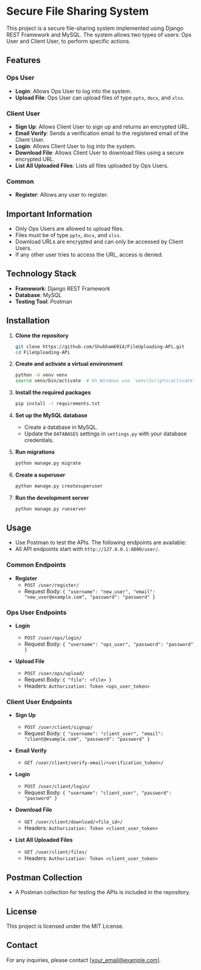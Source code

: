 # Secure File Sharing System

This project is a secure file-sharing system implemented using Django REST Framework and MySQL. The system allows two types of users: Ops User and Client User, to perform specific actions.

## Features

### Ops User
- **Login**: Allows Ops User to log into the system.
- **Upload File**: Ops User can upload files of type `pptx`, `docx`, and `xlsx`.

### Client User
- **Sign Up**: Allows Client User to sign up and returns an encrypted URL.
- **Email Verify**: Sends a verification email to the registered email of the Client User.
- **Login**: Allows Client User to log into the system.
- **Download File**: Allows Client User to download files using a secure encrypted URL.
- **List All Uploaded Files**: Lists all files uploaded by Ops Users.

### Common
- **Register**: Allows any user to register.

## Important Information
- Only Ops Users are allowed to upload files.
- Files must be of type `pptx`, `docx`, and `xlsx`.
- Download URLs are encrypted and can only be accessed by Client Users.
- If any other user tries to access the URL, access is denied.

## Technology Stack
- **Framework**: Django REST Framework
- **Database**: MySQL
- **Testing Tool**: Postman

## Installation

1. **Clone the repository**
    ```bash
    git clone https://github.com/Shubham6914/FileUploading-APi.git
    cd FileUploading-APi
    ```

2. **Create and activate a virtual environment**
    ```bash
    python -m venv venv
    source venv/bin/activate  # On Windows use `venv\Scripts\activate`
    ```

3. **Install the required packages**
    ```bash
    pip install -r requirements.txt
    ```

4. **Set up the MySQL database**
    - Create a database in MySQL.
    - Update the `DATABASES` settings in `settings.py` with your database credentials.

5. **Run migrations**
    ```bash
    python manage.py migrate
    ```

6. **Create a superuser**
    ```bash
    python manage.py createsuperuser
    ```

7. **Run the development server**
    ```bash
    python manage.py runserver
    ```

## Usage

- Use Postman to test the APIs. The following endpoints are available:
- All API endpoints start with `http://127.0.0.1:8000/user/`.

### Common Endpoints
- **Register**
    - `POST /user/register/`
    - Request Body: `{ "username": "new_user", "email": "new_user@example.com", "password": "password" }`

### Ops User Endpoints
- **Login**
    - `POST /user/ops/login/`
    - Request Body: `{ "username": "ops_user", "password": "password" }`

- **Upload File**
    - `POST /user/ops/upload/`
    - Request Body: `{ "file": <file> }`
    - Headers: `Authorization: Token <ops_user_token>`

### Client User Endpoints
- **Sign Up**
    - `POST /user/client/signup/`
    - Request Body: `{ "username": "client_user", "email": "client@example.com", "password": "password" }`

- **Email Verify**
    - `GET /user/client/verify-email/<verification_token>/`

- **Login**
    - `POST /user/client/login/`
    - Request Body: `{ "username": "client_user", "password": "password" }`

- **Download File**
    - `GET /user/client/download/<file_id>/`
    - Headers: `Authorization: Token <client_user_token>`

- **List All Uploaded Files**
    - `GET /user/client/files/`
    - Headers: `Authorization: Token <client_user_token>`

## Postman Collection
- A Postman collection for testing the APIs is included in the repository.

## License
This project is licensed under the MIT License.

## Contact
For any inquiries, please contact [your_email@example.com].

